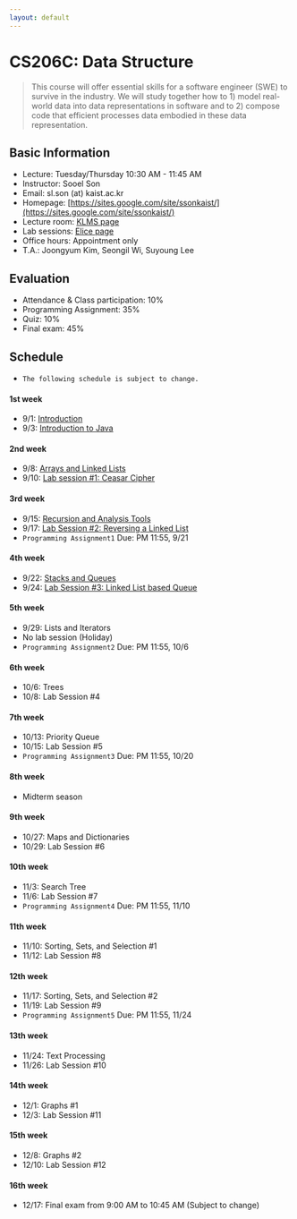 ```yaml
---
layout: default
---
```


# **CS206C**: Data Structure

> This course will offer essential skills for a software engineer (SWE) to survive in the industry. We will study together how to 1) model real-world data into data representations in software and to 2) compose code that efficient processes data embodied in these data representation.  


## Basic Information
 * Lecture: Tuesday/Thursday 10:30 AM - 11:45 AM
 * Instructor: Sooel Son
 * Email: sl.son (at) kaist.ac.kr
 * Homepage: [https://sites.google.com/site/ssonkaist/](https://sites.google.com/site/ssonkaist/)
 * Lecture room: [KLMS page](https://klms.kaist.ac.kr/course/view.php?id=118938)
 * Lab sessions: [Elice page](https://kaist.elice.io/courses/4943/lectures/all) 
 * Office hours: Appointment only
 * T.A.: Joongyum Kim, Seongil Wi, Suyoung Lee
 
## Evaluation
 * Attendance & Class participation: 10%
 * Programming Assignment: 35%
 * Quiz: 10%
 * Final exam: 45%

## Schedule

- `The following schedule is subject to change.`

#### 1st week
- 9/1: [Introduction](http://klms.kaist.ac.kr/mod/ubfile/view.php?id=431207)
- 9/3: [Introduction to Java](http://klms.kaist.ac.kr/mod/ubfile/view.php?id=433394)

#### 2nd week
- 9/8: [Arrays and Linked Lists](http://klms.kaist.ac.kr/mod/resource/view.php?id=436491)
- 9/10: [Lab session #1: Ceasar Cipher](https://kaist.elice.io/courses/4943/lectures/32680)

#### 3rd week
- 9/15: [Recursion and Analysis Tools](http://klms.kaist.ac.kr/mod/resource/view.php?id=436491)
- 9/17: [Lab Session #2: Reversing a Linked List](https://kaist.elice.io/courses/4943/lectures/32683)
- `Programming Assignment1` Due: PM 11:55, 9/21 

#### 4th week
- 9/22: [Stacks and Queues](http://klms.kaist.ac.kr/mod/resource/view.php?id=444996)
- 9/24: [Lab Session #3: Linked List based Queue](https://kaist.elice.io/courses/4943/lectures/32685)

#### 5th week
- 9/29: Lists and Iterators
- No lab session (Holiday)
- `Programming Assignment2` Due: PM 11:55, 10/6 
 
#### 6th week
- 10/6: Trees
- 10/8: Lab Session #4

#### 7th week
- 10/13: Priority Queue
- 10/15: Lab Session #5
- `Programming Assignment3` Due: PM 11:55, 10/20

#### 8th week
- Midterm season
  
#### 9th week
- 10/27: Maps and Dictionaries
- 10/29: Lab Session #6

#### 10th week
- 11/3: Search Tree
- 11/6: Lab Session #7
- `Programming Assignment4` Due: PM 11:55, 11/10
  
#### 11th week
- 11/10: Sorting, Sets, and Selection #1
- 11/12: Lab Session #8
  
#### 12th week
- 11/17: Sorting, Sets, and Selection #2
- 11/19: Lab Session #9
- `Programming Assignment5` Due: PM 11:55, 11/24

#### 13th week
- 11/24: Text Processing
- 11/26: Lab Session #10

#### 14th week
- 12/1: Graphs #1
- 12/3: Lab Session #11

#### 15th week
- 12/8: Graphs #2
- 12/10: Lab Session #12

#### 16th week
- 12/17: Final exam from 9:00 AM to 10:45 AM (Subject to change)
